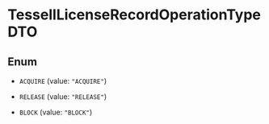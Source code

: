 

# TessellLicenseRecordOperationTypeDTO

## Enum


* `ACQUIRE` (value: `"ACQUIRE"`)

* `RELEASE` (value: `"RELEASE"`)

* `BLOCK` (value: `"BLOCK"`)



